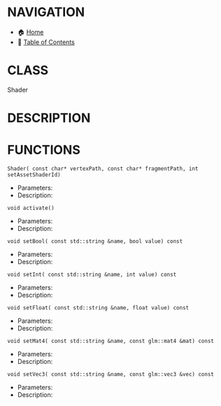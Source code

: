 # NAVIGATION
- 🏠 [Home](../../../readme.md)
- 📖 [Table of Contents](../docs_Chapter_0.00_Welcome/doc_Chapter_0.10_Table_of_Contents.md)


# CLASS
Shader

# DESCRIPTION

# FUNCTIONS
`Shader( const char* vertexPath, const char* fragmentPath, int setAssetShaderId)`
- Parameters:
- Description: 

`void activate()`
- Parameters:
- Description: 

`void setBool( const std::string &name, bool value) const`
- Parameters:
- Description: 

`void setInt( const std::string &name, int value) const`
- Parameters:
- Description: 

`void setFloat( const std::string &name, float value) const`
- Parameters:
- Description: 

`void setMat4( const std::string &name, const glm::mat4 &mat) const`
- Parameters:
- Description: 

`void setVec3( const std::string &name, const glm::vec3 &vec) const`
- Parameters:
- Description: 